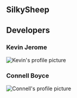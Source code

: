 ## SilkySheep

## Developers
### Kevin Jerome
![Kevin's profile picture](https://avatars.githubusercontent.com/u/55166921?v=4)

### Connell Boyce
![Connell's profile picture](https://avatars.githubusercontent.com/u/56594465?v=4)
